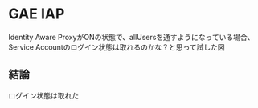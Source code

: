 # GAE IAP

Identity Aware ProxyがONの状態で、allUsersを通すようになっている場合、Service Accountのログイン状態は取れるのかな？と思って試した図

## 結論

ログイン状態は取れた